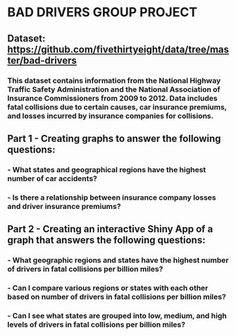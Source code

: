 # BAD DRIVERS  GROUP PROJECT

## Dataset: https://github.com/fivethirtyeight/data/tree/master/bad-drivers
### This dataset contains information from the National Highway Traffic Safety Administration and the National Association of Insurance Commissioners from 2009 to 2012. Data includes fatal collisions due to certain causes, car insurance premiums, and losses incurred by insurance companies for collisions.

## Part 1 - Creating graphs to answer the following questions:
### - What states and geographical regions have the highest number of car accidents?
### - Is there a relationship between insurance company losses and driver insurance premiums?

## Part 2 - Creating an interactive Shiny App of a graph that answers the following questions:
### - What geographic regions and states have the highest number of drivers in fatal collisions per billion miles?
### - Can I compare various regions or states with each other based on number of drivers in fatal collisions per billion miles?
### - Can I see what states are grouped into low, medium, and high levels of drivers in fatal collisions per billion miles?

